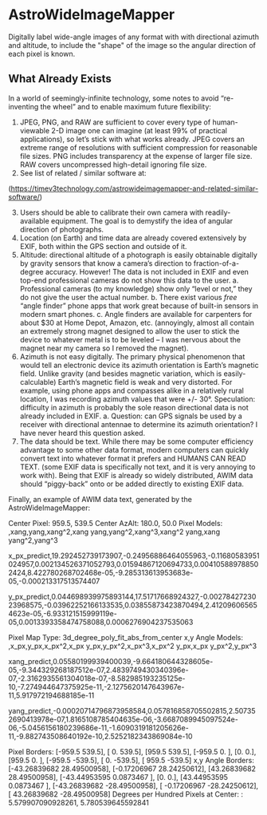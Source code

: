 # AstroWideImageMapper
Digitally label wide-angle images of any format with with directional azimuth and altitude, to include the "shape" of the image so the angular direction of each pixel is known.

## What Already Exists

In a world of seemingly-infinite technology, some notes to avoid “re-inventing the wheel” and to enable maximum future flexibility:
1.	JPEG, PNG, and RAW are sufficient to cover every type of human-viewable 2-D image one can imagine (at least 99% of practical applications), so let’s stick with what works already. JPEG covers an extreme range of resolutions with sufficient compression for reasonable file sizes. PNG includes transparency at the expense of larger file size. RAW covers uncompressed high-detail ignoring file size.
2.	See list of related / similar software at:

(https://timev3technology.com/astrowideimagemapper-and-related-similar-software/)

3.	Users should be able to calibrate their own camera with readily-available equipment. The goal is to demystify the idea of angular direction of photographs.
4.	Location (on Earth) and time data are already covered extensively by EXIF, both within the GPS section and outside of it.
5.	Altitude: directional altitude of a photograph is easily obtainable digitally by gravity sensors that know a camera’s direction to fraction-of-a-degree accuracy. However! The data is not included in EXIF and even top-end professional cameras do not show this data to the user.
	a.	Professional cameras (to my knowledge) show only “level or not,” they do not give the user the actual number.
	b.	There exist various *free* “angle finder” phone apps that work great because of built-in sensors in modern smart phones.
	c.	Angle finders are available for carpenters for about $30 at Home Depot, Amazon, etc. (annoyingly, almost all contain an extremely strong magnet designed to allow the user to stick the device to whatever metal is to be leveled – I was nervous about the magnet near my camera so I removed the magnet).
6.	Azimuth is not easy digitally. The primary physical phenomenon that would tell an electronic device its azimuth orientation is Earth’s magnetic field. Unlike gravity (and besides magnetic variation, which is easily-calculable) Earth’s magnetic field is weak and very distorted. For example, using phone apps and compasses alike in a relatively rural location, I was recording azimuth values that were +/- 30°. Speculation: difficulty in azimuth is probably the sole reason directional data is not already included in EXIF.
	a.	Question: can GPS signals be used by a receiver with directional antennae to determine its azimuth orientation? I have never heard this question asked.
7.	The data should be text. While there may be some computer efficiency advantage to some other data format, modern computers can quickly convert text into whatever format it prefers and HUMANS CAN READ TEXT. (some EXIF data is specifically not text, and it is very annoying to work with). Being that EXIF is already so widely distributed, AWIM data should “piggy-back” onto or be added directly to existing EXIF data.

Finally, an example of AWIM data text, generated by the AstroWideImageMapper:

Center Pixel: 959.5, 539.5
Center AzAlt: 180.0, 50.0
Pixel Models: ,xang,yang,xang^2,xang yang,yang^2,xang^3,xang^2 yang,xang yang^2,yang^3

x_px_predict,19.292452739173907,-0.24956886464055963,-0.11680583951024957,0.002134526371052793,0.01594867120694733,0.004105889788502424,8.422780268702468e-05,-9.285313613953683e-05,-0.000213317513574407

y_px_predict,0.044698939975893144,17.51717668924327,-0.0027842723023968575,-0.03962252166133535,0.03855873423870494,2.412096065654623e-05,-6.933121515999119e-05,0.0013393358474758088,0.0006276904237535063


Pixel Map Type: 3d_degree_poly_fit_abs_from_center
x,y Angle Models: ,x_px,y_px,x_px^2,x_px y_px,y_px^2,x_px^3,x_px^2 y_px,x_px y_px^2,y_px^3

xang_predict,0.05580199939400039,-9.664180644328605e-05,-9.344329268187512e-07,2.4839749430340396e-07,-2.3162935561304018e-07,-8.582985193235125e-10,-7.274944647375925e-11,-2.1275620147643967e-11,5.917972194688185e-11

yang_predict,-0.00020714796873958584,0.057816858705502815,2.507352690413978e-07,1.8165108785404635e-06,-3.6687089945097524e-06,-5.0456156180239686e-11,-1.6090319181205626e-11,-9.882743508640192e-10,2.5252182343869084e-10


Pixel Borders: [-959.5  539.5], [  0.  539.5], [959.5 539.5], [-959.5    0. ], [0. 0.], [959.5   0. ], [-959.5 -539.5], [   0.  -539.5], [ 959.5 -539.5]
x,y Angle Borders: [-43.26839682  28.49500958], [-0.17206967 28.24250612], [43.26839682 28.49500958], [-43.44953595   0.0873467 ], [0. 0.], [43.44953595  0.0873467 ], [-43.26839682 -28.49500958], [ -0.17206967 -28.24250612], [ 43.26839682 -28.49500958]
Degrees per Hundred Pixels at Center: : 5.579907090928261, 5.780539645592841